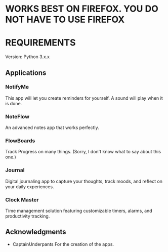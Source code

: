 # WORKS BEST ON FIREFOX. YOU DO NOT HAVE TO USE FIREFOX

# REQUIREMENTS
Version: Python 3.x.x


## Applications

### NotifyMe
This app will let you create reminders for yourself. A sound will play when it is done.

### NoteFlow
An advanced notes app that works perfectly.

### FlowBoards
Track Progress on many things. (Sorry, I don't know what to say about this one.)

### Journal
Digital journaling app to capture your thoughts, track moods, and reflect on your daily experiences.

### Clock Master
Time management solution featuring customizable timers, alarms, and productivity tracking.







## Acknowledgments

- CaptainUnderpants For the creation of the apps.
